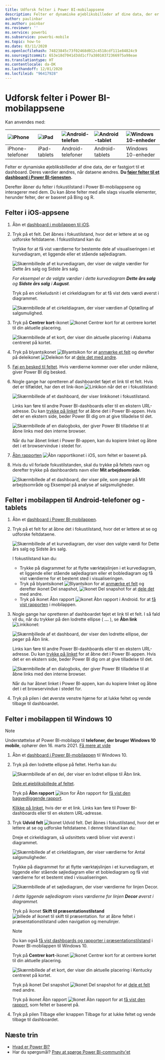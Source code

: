 ```yaml
---
title: Udforsk felter i Power BI-mobilappsene
description: Felter er dynamiske øjebliksbilleder af dine data, der er fastgjort til et dashboard. Få mere at vide om, hvordan du interagerer med felter i Power BI-mobilappsene.
author: paulinbar
ms.author: painbar
ms.reviewer: ''
ms.service: powerbi
ms.subservice: powerbi-mobile
ms.topic: how-to
ms.date: 03/11/2020
ms.openlocfilehash: 74823845c73f02468d012c4518cdf111e84824c9
ms.sourcegitcommit: 653e18d7041d3dd1cf7a38010372366975a98eae
ms.translationtype: HT
ms.contentlocale: da-DK
ms.lasthandoff: 12/01/2020
ms.locfileid: "96417928"
---
```

# <a name="explore-tiles-in-the-power-bi-mobile-apps"></a>Udforsk felter i Power BI-mobilappsene
Kan anvendes med:

| ![iPhone](./media/mobile-tiles-in-the-mobile-apps/iphone-logo-50-px.png) | ![iPad](./media/mobile-tiles-in-the-mobile-apps/ipad-logo-50-px.png) | ![Android-telefon](./media/mobile-tiles-in-the-mobile-apps/android-phone-logo-50-px.png) | ![Android-tablet](./media/mobile-tiles-in-the-mobile-apps/android-tablet-logo-50-px.png) | ![Windows 10-enheder](./media/mobile-tiles-in-the-mobile-apps/win-10-logo-50-px.png) |
|:--- |:--- |:--- |:--- |:--- |
| iPhone-telefoner |iPad-tablets |Android-telefoner |Android-tablets |Windows 10-enheder |

Felter er dynamiske øjebliksbilleder af dine data, der er fastgjort til et dashboard. Deres værdier ændres, når dataene ændres. **Du [føjer felter til et dashboard i Power BI-tjenesten](../end-user-tiles.md).** 

Derefter åbner du felter i fokustilstand i Power BI-mobilappsene og interagerer med dem. Du kan åbne felter med alle slags visuelle elementer, herunder felter, der er baseret på Bing og R.

## <a name="tiles-in-the-ios-apps"></a>Felter i iOS-appsene

1. Åbn et [dashboard i mobilappen til iOS](mobile-apps-view-dashboard.md).
2. Tryk på et felt. Det åbnes i fokustilstand, hvor det er lettere at se og udforske feltdataene. I fokustilstand kan du:
   
   Trykke for at få vist værdierne for bestemte dele af visualiseringen i et kurvediagram, et liggende eller et stående søjlediagram.
   
    ![Skærmbillede af et kurvediagram, der viser de valgte værdier for Dette års salg og Sidste års salg.](media/mobile-tiles-in-the-mobile-apps/power-bi-iphone-line-tile-values.png)
   
   *For eksempel er de valgte værdier i dette kurvediagram **Dette års salg** og **Sidste års salg** i **August**.*  
   
   Tryk på en cirkeludsnit i et cirkeldiagram for at få vist dets værdi øverst i diagrammet.  
   
   ![Skærmbillede af et cirkeldiagram, der viser værdien af Optælling af salgsmulighed.](media/mobile-tiles-in-the-mobile-apps/power-bi-ipad-tile-pie.png)
3. Tryk på **Centrer kort**-ikonet ![Ikonet Centrer kort](media/mobile-tiles-in-the-mobile-apps/power-bi-center-map-icon.png) for at centrere kortet til din aktuelle placering.

   ![Skærmbillede af et kort, der viser din aktuelle placering i Alabama centreret på kortet.](media/mobile-tiles-in-the-mobile-apps/power-bi-ipad-center-map.png)

4. Tryk på blyantsikonet ![Blyantsikon](./media/mobile-tiles-in-the-mobile-apps/power-bi-iphone-annotate-icon.png) for at [anmærke et felt](mobile-annotate-and-share-a-tile-from-the-mobile-apps.md#annotate-and-share-the-tile-report-or-visual) og derefter på deleikonet ![Deleikon](./media/mobile-tiles-in-the-mobile-apps/power-bi-iphone-share-icon.png) for at [dele det med andre](mobile-annotate-and-share-a-tile-from-the-mobile-apps.md#annotate-and-share-the-tile-report-or-visual).

5. [Føj en besked til feltet](mobile-set-data-alerts-in-the-mobile-apps.md). Hvis værdierne kommer over eller under målene, giver Power BI dig besked.

6. Nogle gange har opretteren af dashboardet føjet et link til et felt. Hvis det er tilfældet, har den et link-ikon ![Linkikon](media/mobile-tiles-in-the-mobile-apps/power-bi-iphone-link-icon.png) når det er i fokustilstand:
   
    ![Skærmbillede af et dashboard, der viser linkikonet i fokustilstand.](media/mobile-tiles-in-the-mobile-apps/power-bi-iphone-tile-link.png)
   
    Links kan føre til andre Power BI-dashboards eller til en ekstern URL-adresse. Du kan [trykke på linket](../../create-reports/service-dashboard-edit-tile.md#hyperlink) for at åbne det i Power BI-appen. Hvis det er en ekstern side, beder Power BI dig om at give tilladelse til det.
   
    ![Skærmbillede af en dialogboks, der giver Power BI tilladelse til at åbne links med den interne browser.](media/mobile-tiles-in-the-mobile-apps/pbi_andr_openlinkmessage.png)
   
    Når du har åbnet linket i Power BI-appen, kan du kopiere linket og åbne det i et browservindue i stedet for.
7. [Åbn rapporten](mobile-reports-in-the-mobile-apps.md) ![Åbn rapportikonet i iOS,](././media/mobile-tiles-in-the-mobile-apps/power-bi-ipad-open-report-icon.png) som feltet er baseret på.
8. Hvis du vil forlade fokustilstanden, skal du trykke på feltets navn og derefter trykke på dashboardets navn eller **Mit arbejdsområde**.
   
    ![Skærmbillede af et dashboard, der viser pile, som peger på Mit arbejdsområde og Eksempel på analyse af salgsmuligheder.](media/mobile-tiles-in-the-mobile-apps/power-bi-ipad-tile-breadcrumb.png)

## <a name="tiles-in-the-mobile-app-for-android-phones-and-tablets"></a>Felter i mobilappen til Android-telefoner og -tablets
1. Åbn et [dashboard i Power BI-mobilappen](mobile-apps-view-dashboard.md).
2. Tryk på et felt for at åbne det i fokustilstand, hvor det er lettere at se og udforske feltdataene.
   
   ![Skærmbillede af et kurvediagram, der viser den valgte værdi for Dette års salg og Sidste års salg.](media/mobile-tiles-in-the-mobile-apps/power-bi-android-tablet-tile.png)
   
    I fokustilstand kan du:
   
   * Trykke på diagrammet for at flytte værktøjslinjen i et kurvediagram, et liggende eller stående søjlediagram eller et boblediagram og få vist værdierne for et bestemt sted i visualiseringen.  
   * Tryk på blyantsikonet ![Blyantsikon](./media/mobile-tiles-in-the-mobile-apps/power-bi-iphone-annotate-icon.png) for at [anmærke et felt](mobile-annotate-and-share-a-tile-from-the-mobile-apps.md#annotate-and-share-the-tile-report-or-visual) og derefter ikonet Del snapshot, ![Ikonet Del snapshot](./media/mobile-tiles-in-the-mobile-apps/pbi_andr_sharesnapicon.png) for at [dele det](mobile-annotate-and-share-a-tile-from-the-mobile-apps.md#annotate-and-share-the-tile-report-or-visual) med andre.
   * Tryk på ikonet Åbn rapport ![ikonet Åbn rapport i Android.](./media/mobile-tiles-in-the-mobile-apps/power-bi-android-tablet-open-report-icon.png) for at [få vist rapporten](mobile-reports-in-the-mobile-apps.md) i mobilappen.
3. Nogle gange har opretteren af dashboardet føjet et link til et felt. I så fald vil du, når du trykker på den lodrette ellipse ( **...** ), se **Åbn link** ![Linkikonet](media/mobile-tiles-in-the-mobile-apps/power-bi-iphone-link-icon.png):
   
    ![Skærmbillede af et dashboard, der viser den lodrette ellipse, der peger på Åbn link.](media/mobile-tiles-in-the-mobile-apps/power-bi-android-tile-link.png)
   
    Links kan føre til andre Power BI-dashboards eller til en ekstern URL-adresse. Du kan [trykke på linket](../../create-reports/service-dashboard-edit-tile.md#hyperlink) for at åbne det i Power BI-appen. Hvis det er en ekstern side, beder Power BI dig om at give tilladelse til det.
   
    ![Skærmbillede af en dialogboks, der giver Power BI tilladelse til at åbne links med den interne browser.](media/mobile-tiles-in-the-mobile-apps/pbi_andr_openlinkmessage.png)
   
    Når du har åbnet linket i Power BI-appen, kan du kopiere linket og åbne det i et browservindue i stedet for.
4. Tryk på pilen i det øverste venstre hjørne for at lukke feltet og vende tilbage til dashboardet.

## <a name="tiles-in-the-windows-10-mobile-app"></a>Felter i mobilappen til Windows 10

>[!NOTE]
>Understøttelse af Power BI-mobilapp til **telefoner, der bruger Windows 10 mobile**, ophører den 16. marts 2021. [Få mere at vide](/legal/powerbi/powerbi-mobile/power-bi-mobile-app-end-of-support-for-windows-phones)

1. Åbn et [dashboard i Power BI-mobilappen](mobile-apps-view-dashboard.md) til Windows 10.
2. Tryk på den lodrette ellipse på feltet. Herfra kan du: 
   
    ![Skærmbillede af en del, der viser en lodret ellipse til Åbn link.](media/mobile-tiles-in-the-mobile-apps/pbi_win10tileellpslink.png)
   
    [Dele et øjebliksbillede af feltet](mobile-windows-10-phone-app-get-started.md).
   
    Tryk på **Åbn rapport** ![ikon for Åbn rapport](././media/mobile-tiles-in-the-mobile-apps/power-bi-ipad-open-report-icon.png) for [få vist den bagvedliggende rapport](mobile-reports-in-the-mobile-apps.md).
   
    [Klikke på linket](../../create-reports/service-dashboard-edit-tile.md#hyperlink), hvis der er et link. Links kan føre til Power BI-dashboards eller til en ekstern URL-adresse.
3. Tryk **Udvid felt** ![Ikonet Udvid felt](media/mobile-tiles-in-the-mobile-apps/power-bi-windows-10-focus-mode-icon.png). Det åbnes i fokustilstand, hvor det er lettere at se og udforske feltdataene. I denne tilstand kan du:
   
   Dreje et cirkeldiagram, så udsnittets værdi bliver vist øverst i diagrammet.  
   
   ![Skærmbillede af et cirkeldiagram, der viser værdierne for Antal salgsmuligheder.](media/mobile-tiles-in-the-mobile-apps/power-bi-windows-10-pie-focus-mode.png)
   
   Trykke på diagrammet for at flytte værktøjslinjen i et kurvediagram, et liggende eller stående søjlediagram eller et boblediagram og få vist værdierne for et bestemt sted i visualiseringen.  
   
   ![Skærmbillede af et søjlediagram, der viser værdierne for linjen Decor.](media/mobile-tiles-in-the-mobile-apps/pbi_win10ph_bartile0316.png)
   
   *I dette liggende søjlediagram vises værdierne for linjen **Decor** øverst i diagrammet.*
   
   Tryk på ikonet **Skift til præsentationstilstand** ![billede af ikonet til skift til præsentation.](media/mobile-tiles-in-the-mobile-apps/power-bi-full-screen-icon.png) for at åbne feltet i præsentationstilstand uden navigation og menulinjer.
   
   > [!NOTE]
   > Du kan også [få vist dashboards og rapporter i præsentationstilstand](mobile-windows-10-app-presentation-mode.md) i Power BI-mobilappen til Windows 10.
   > 
   > 
   
   Tryk på **Centrer kort**-ikonet ![Ikonet Centrer kort](media/mobile-tiles-in-the-mobile-apps/power-bi-center-map-icon.png) for at centrere kortet til din aktuelle placering.
   
   ![Skærmbillede af et kort, der viser din aktuelle placering i Kentucky centreret på kortet.](media/mobile-tiles-in-the-mobile-apps/power-bi-windows-10-center-map.png)
   
   Tryk på ikonet Del snapshot ![Ikonet Del snapshot](./media/mobile-tiles-in-the-mobile-apps/pbi_win10ph_shareicon.png) for at [dele et felt](mobile-windows-10-phone-app-get-started.md) med andre.   
   
   Tryk på ikonet Åbn rapport ![Ikonet Åbn rapport](././media/mobile-tiles-in-the-mobile-apps/power-bi-ipad-open-report-icon.png) for at [få vist den rapport](mobile-reports-in-the-mobile-apps.md), som feltet er baseret på. 
4. Tryk på pilen Tilbage eller knappen Tilbage for at lukke feltet og vende tilbage til dashboardet.

## <a name="next-steps"></a>Næste trin
* [Hvad er Power BI?](../../fundamentals/power-bi-overview.md)
* Har du spørgsmål? [Prøv at spørge Power BI-community'et](https://community.powerbi.com/)
